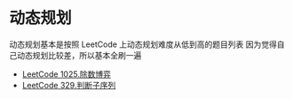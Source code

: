 # 动态规划

动态规划基本是按照 LeetCode 上动态规划难度从低到高的题目列表
因为觉得自己动态规划比较差，所以基本全刷一遍

- [LeetCode 1025.除数博弈](https://github.com/smuzoey/NotesForInterview/blob/master/%E7%AE%97%E6%B3%95%E4%B8%8E%E6%95%B0%E6%8D%AE%E7%BB%93%E6%9E%84/%E5%8A%A8%E6%80%81%E8%A7%84%E5%88%92/LeetCode1025.md)
- [LeetCode 329.判断子序列](https://github.com/smuzoey/NotesForInterview/blob/master/%E7%AE%97%E6%B3%95%E4%B8%8E%E6%95%B0%E6%8D%AE%E7%BB%93%E6%9E%84/%E5%8A%A8%E6%80%81%E8%A7%84%E5%88%92/LeetCode329.md)
